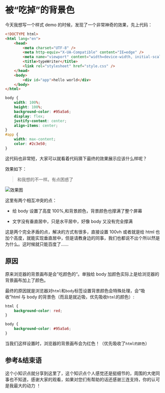 # 被“吃掉”的背景色

今天我想写一个样式 demo 的时候，发现了一个非常神奇的效果，先上代码：

```html
<!DOCTYPE html>
<html lang="en">
	<head>
		<meta charset="UTF-8" />
		<meta http-equiv="X-UA-Compatible" content="IE=edge" />
		<meta name="viewport" content="width=device-width, initial-scale=1.0" />
		<title>typeWriter</title>
		<link rel="stylesheet" href="style.css" />
	</head>
	<body>
		<div id="app">hello world</div>
	</body>
</html>
```

```css
body {
	width: 100%;
	height: 100%;
	background-color: #95a5a6;
	display: flex;
	justify-content: center;
	align-items: center;
}
#app {
	width: max-content;
	color: #2c3e50;
}
```

这代码也非常短，大家可以就看着代码猜下最终的效果展示应该什么样呢？

效果如下：

> 和我想的不一样。有点困惑了

![效果图](https://vitepress-source.oss-cn-beijing.aliyuncs.com/typoraimage-20221213172943208.png)

这里有两个相互冲突的点：

- 给 body 设置了高度 100%,和背景颜色，背景颜色也撑满了整个屏幕

- 文字没有垂直居中，只是水平居中，好像 body 又没有完全撑满

这是两个完全矛盾的点，解决的方式有很多，直接设置 100vh 或者就是给 html 也加个高度，就能实现垂直居中，但是请教身边的同事，我们也都说不出个所以然是为什么。这时候就只能百度了......

## 原因

原来浏览器的背景画布是会”吃颜色的“。单独给 body 加颜色实际上是给浏览器的背景画布加上了颜色。

最终的原因就是浏览器对`html`和`body`标签设置背景颜色会特殊处理，会“吸收”html 与 body 的背景色（而且是就近吸，优先吸收`html`的颜色）:

```css
html {
	background-color: red;
}

body {
	background-color: #95a5a6;
}
```

当我们这样设置时，浏览器的背景画布会为红色！（优先吸收了`html的颜色`）

## 参考&结束语

这个小知识点就分享到这里了，这个知识点个人感觉还是挺细节的，周围的大佬同事也不知道，感谢大家的观看，如果对您们有帮助的话还感谢三连支持，你的认可是我最大的动力 ！
